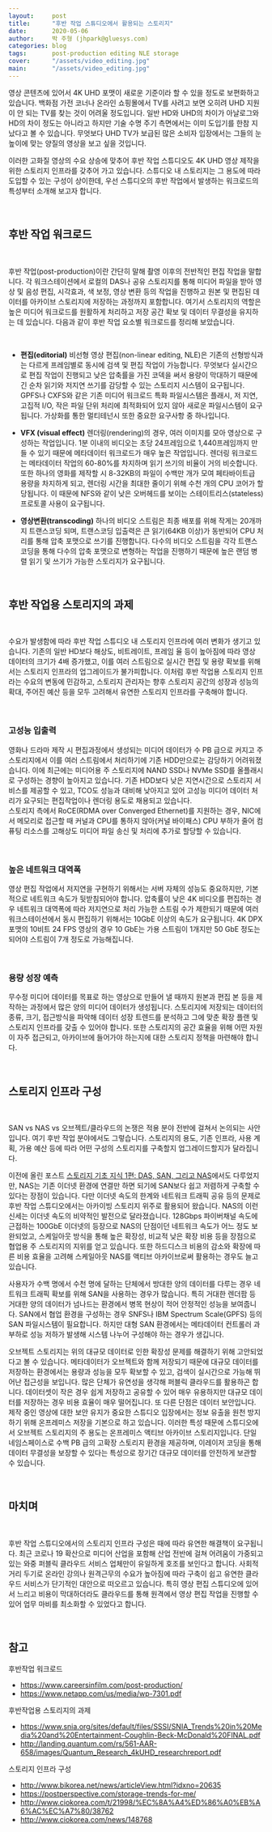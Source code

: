 ```yaml
---
layout:     post
title:      "후반 작업 스튜디오에서 활용되는 스토리지"
date:       2020-05-06
author:     박 주형 (jhpark@gluesys.com)
categories: blog
tags:       post-production editing NLE storage 
cover:      "/assets/video_editing.jpg"
main:       "/assets/video_editing.jpg"
---
```


영상 콘텐츠에 있어서 4K UHD 포맷이 새로운 기준이라 할 수 있을 정도로 보편화하고 있습니다. 백화점 가전 코너나 온라인 쇼핑몰에서 TV를 사려고 보면 오히려 UHD 지원이 안 되는 TV를 찾는 것이 어려울 정도입니다. 일반 HD와 UHD의 차이가 아날로그와 HD의 차이 정도는 아니라고 하지만 기술 수명 주기 측면에서는 이미 도입기를 한참 지났다고 볼 수 있습니다. 무엇보다 UHD TV가 보급된 많은 소비자 입장에서는 그들의 눈높이에 맞는 양질의 영상을 보고 싶을 것입니다.  

이러한 고화질 영상의 수요 상승에 맞추어 후반 작업 스튜디오도 4K UHD 영상 제작을 위한 스토리지 인프라를 갖추어 가고 있습니다. 스튜디오 내 스토리지는 그 용도에 따라 도입할 수 있는 구성이 상이한데, 우선 스튜디오의 후반 작업에서 발생하는 워크로드의 특성부터 소개해 보고자 합니다.  

&nbsp;

## 후반 작업 워크로드

&nbsp;

후반 작업(post-production)이란 간단히 말해 촬영 이후의 전반적인 편집 작업을 말합니다. 각 워크스테이션에서 로컬의 DAS나 공유 스토리지를 통해 미디어 파일을 받아 영상 및 음성 편집, 시각효과, 색 보정, 영상 변환 등의 작업을 진행하고 원본 및 편집된 데이터를 아카이브 스토리지에 저장하는 과정까지 포함합니다. 여기서 스토리지의 역할은 높은 미디어 워크로드를 원활하게 처리하고 저장 공간 확보 및 데이터 무결성을 유지하는 데 있습니다. 다음과 같이 후반 작업 요소별 워크로드를 정리해 보았습니다.  

&nbsp;

 * **편집(editorial)** 비선형 영상 편집(non-linear editing, NLE)은 기존의 선형방식과는 다르게 프레임별로 동시에 검색 및 편집 작업이 가능합니다. 무엇보다 실시간으로 편집 작업이 진행되고 낮은 압축률을 가진 코덱을 써서 용량이 막대하기 때문에 긴 순차 읽기와 저지연 쓰기를 감당할 수 있는 스토리지 시스템이 요구됩니다. GPFS나 CXFS와 같은 기존 미디어 워크로드 특화 파일시스템은 플래시, 저 지연, 고집적 I/O, 작은 파일 단위 처리에 최적화되어 있지 않아 새로운 파일시스템이 요구됩니다. 가상화를 통한 멀티테넌시 또한 중요한 요구사항 중 하나입니다.  
 
 * **VFX (visual effect)** 렌더링(rendering)의 경우, 여러 이미지를 모아 영상으로 구성하는 작업입니다. 1분 이내의 비디오는 초당 24프레임으로 1,440프레임까지 만들 수 있기 때문에 메타데이터 워크로드가 매우 높은 작업입니다. 렌더링 워크로드는 메타데이터 작업의 60-80%를 차지하며 읽기 쓰기의 비율이 거의 비슷합니다. 또한 하나의 영화를 제작할 시 8-32KB의 파일이 수백만 개가 모여 페타바이트급 용량을 차지하게 되고, 렌더링 시간을 최대한 줄이기 위해 수천 개의 CPU 코어가 할당됩니다. 이 때문에 NFS와 같이 낮은 오버헤드를 보이는 스테이트리스(stateless) 프로토콜 사용이 요구됩니다.  
 
 * **영상변환(transcoding)** 하나의 비디오 스트림은 최종 배포를 위해 작게는 20개까지 트랜스코딩 되며, 트랜스코딩 입출력은 큰 읽기(64KB 이상)가 동반되어 CPU 처리를 통해 압축 포맷으로 쓰기를 진행합니다. 다수의 비디오 스트림을 각각 트랜스코딩을 통해 다수의 압축 포맷으로 변형하는 작업을 진행하기 때문에 높은 랜덤 병렬 읽기 및 쓰기가 가능한 스토리지가 요구됩니다.  

&nbsp;

## 후반 작업용 스토리지의 과제

&nbsp;

수요가 발생함에 따라 후반 작업 스튜디오 내 스토리지 인프라에 여러 변화가 생기고 있습니다. 기존의 일반 HD보다 해상도, 비트레이트, 프레임 율 등이 높아짐에 따라 영상 데이터의 크기가 4배 증가했고, 이를 여러 스트림으로 실시간 편집 및 용량 확보를 위해서는 스토리지 인프라의 업그레이드가 불가피합니다. 이처럼 후반 작업용 스토리지 인프라는 수요의 변동에 민감하고, 스토리지 관리자는 향후 스토리지 공간의 성장과 성능의 확대, 주어진 예산 등을 모두 고려해서 유연한 스토리지 인프라를 구축해야 합니다.  

&nbsp;

### 고성능 입출력

영화나 드라마 제작 시 편집과정에서 생성되는 미디어 데이터가 수 PB 급으로 커지고 주 스토리지에서 이를 여러 스트림에서 처리하기에 기존 HDD만으로는 감당하기 어려워졌습니다. 이에 최근에는 미디어용 주 스토리지에 NAND SSD나 NVMe SSD를 올플래시로 구성하는 경향이 높아지고 있습니다. 기존 HDD보다 낮은 지연시간으로 스토리지 서비스를 제공할 수 있고, TCO도 성능과 대비해 낮아지고 있어 고성능 미디어 데이터 처리가 요구되는 편집작업이나 렌더링 용도로 채용되고 있습니다.  
스토리지 측에서 RoCE(RDMA over Converged Ethernet)를 지원하는 경우, NIC에서 메모리로 접근할 때 커널과 CPU를 통하지 않아(커널 바이패스) CPU 부하가 줄어 컴퓨팅 리소스를 고해상도 미디어 파일 송신 및 처리에 추가로 할당할 수 있습니다.  

&nbsp;

### 높은 네트워크 대역폭

영상 편집 작업에서 저지연을 구현하기 위해서는 서버 자체의 성능도 중요하지만, 기본적으로 네트워크 속도가 뒷받침되어야 합니다. 압축률이 낮은 4K 비디오를 편집하는 경우 네트워크 대역폭에 따라 저지연으로 처리 가능한 스트림 수가 제한되기 때문에 여러 워크스테이션에서 동시 편집하기 위해서는 10GbE 이상의 속도가 요구됩니다. 4K DPX 포맷의 10비트 24 FPS 영상의 경우 10 GbE는 가용 스트림이 1개지만 50 GbE 정도는 되어야 스트림이 7개 정도로 가능해집니다.  

&nbsp;

### 용량 성장 예측

무수정 미디어 데이터를 목표로 하는 영상으로 만들어 낼 때까지 원본과 편집 본 등을 제작하는 과정에서 많은 양의 미디어 데이터가 생성됩니다. 스토리지에 저장되는 데이터의 종류, 크기, 접근방식을 파악해 데이터 성장 트렌드를 분석하고 그에 맞춘 확장 플랜 및 스토리지 인프라를 갖출 수 있어야 합니다. 또한 스토리지의 공간 효율을 위해 어떤 자원이 자주 접근되고, 아카이브에 들어가야 하는지에 대한 스토리지 정책을 마련해야 합니다.  

&nbsp;

## 스토리지 인프라 구성

&nbsp;

SAN vs NAS vs 오브젝트/클라우드의 논쟁은 적용 분야 전반에 걸쳐서 논의되는 사안입니다. 여기 후반 작업 분야에서도 그렇습니다. 스토리지의 용도, 기존 인프라, 사용 계획, 가용 예산 등에 따라 어떤 구성의 스토리지를 구축할지 업그레이드할지가 달라집니다.  

이전에 올린 포스트 [스토리지 기초 지식 1편: DAS, SAN, 그리고 NAS](https://tech.gluesys.com/blog/2019/12/02/storage_1_intro.html)에서도 다루었지만, NAS는 기존 이더넷 환경에 연결만 하면 되기에 SAN보다 쉽고 저렴하게 구축할 수 있다는 장점이 있습니다. 다만 이더넷 속도의 한계와 네트워크 트래픽 공유 등의 문제로 후반 작업 스튜디오에서는 아카이빙 스토리지 위주로 활용되어 왔습니다. NAS의 이런 신세는 이더넷 속도의 비약적인 발전으로 달라졌습니다. 128Gbps 파이버채널 속도에 근접하는 100GbE 이더넷의 등장으로 NAS의 단점이던 네트워크 속도가 어느 정도 보완되었고, 스케일아웃 방식을 통해 높은 확장성, 비교적 낮은 확장 비용 등을 장점으로 협업용 주 스토리지의 지위를 얻고 있습니다. 또한 하드디스크 비용의 감소와 확장에 따른 비용 효율을 고려해 스케일아웃 NAS를 액티브 아카이브로써 활용하는 경우도 늘고 있습니다.  

사용자가 수백 명에서 수천 명에 달하는 단체에서 방대한 양의 데이터를 다루는 경우 네트워크 트래픽 확보를 위해 SAN을 사용하는 경우가 많습니다. 특히 거대한 렌더팜 등 거대한 양의 데이터가 넘나드는 환경에서 병목 현상이 적어 안정적인 성능을 보여줍니다. SAN에서 협업 환경을 구성하는 경우 SNFS나 IBM Spectrum Scale(GPFS) 등의 SAN 파일시스템이 필요합니다. 하지만 대형 SAN 환경에서는 메타데이터 컨트롤러 과부하로 성능 저하가 발생해 시스템 나누어 구성해야 하는 경우가 생깁니다.  

오브젝트 스토리지는 위의 대규모 데이터로 인한 확장성 문제를 해결하기 위해 고안되었다고 볼 수 있습니다. 메타데이터가 오브젝트와 함께 저장되기 때문에 대규모 데이터를 저장하는 환경에서는 용량과 성능을 모두 확보할 수 있고, 검색이 실시간으로 가능해 뛰어난 접근성을 보입니다. 많은 단체가 유연성을 생각해 퍼블릭 클라우드를 활용하곤 합니다. 데이터셋이 작은 경우 쉽게 저장하고 공유할 수 있어 매우 유용하지만 대규모 데이터를 저장하는 경우 비용 효율이 매우 떨어집니다. 또 다른 단점은 데이터 보안입니다. 제작 중인 영상에 대한 보안 유지가 중요한 스튜디오 입장에서는 정보 유출을 원천 방지하기 위해 온프레미스 저장을 기본으로 하고 있습니다. 이러한 특성 때문에 스튜디오에서 오브젝트 스토리지의 주 용도는 온프레미스 액티브 아카이브 스토리지입니다. 단일 네임스페이스로 수백 PB 급의 고확장 스토리지 환경을 제공하며, 이레이저 코딩을 통해 데이터 무결성을 보장할 수 있다는 특성으로 장기간 대규모 데이터를 안전하게 보관할 수 있습니다.  

&nbsp;

## 마치며

&nbsp;

후반 작업 스튜디오에서의 스토리지 인프라 구성은 때에 따라 유연한 해결책이 요구됩니다. 최근 코로나 19 확산으로 미디어 산업을 포함해 산업 전반에 걸쳐 어려움이 가중되고 있는 와중 퍼블릭 클라우드 서비스 업체만이 유일하게 호조를 보인다고 합니다. 사회적 거리 두기로 온라인 강의나 원격근무의 수요가 높아짐에 따라 구축이 쉽고 유연한 클라우드 서비스가 단기적인 대안으로 떠오르고 있습니다. 특히 영상 편집 스튜디오에 있어서 느리고 비용이 막대하더라도 클라우드를 통해 원격에서 영상 편집 작업을 진행할 수 있어 업무 마비를 최소화할 수 있었다고 합니다.  

&nbsp;

## 참고

후반작업 워크로드
 * https://www.careersinfilm.com/post-production/
 * https://www.netapp.com/us/media/wp-7301.pdf
  
후반작업용 스토리지의 과제
 * https://www.snia.org/sites/default/files/SSSI/SNIA_Trends%20in%20Media%20and%20Entertainment-Coughlin-Beck-McDonald%20FINAL.pdf
 * http://landing.quantum.com/rs/561-AAR-658/images/Quantum_Research_4kUHD_researchreport.pdf
  
스토리지 인프라 구성
 * http://www.bikorea.net/news/articleView.html?idxno=20635
 * https://postperspective.com/storage-trends-for-me/
 * http://www.ciokorea.com/t/21998/%EC%8A%A4%ED%86%A0%EB%A6%AC%EC%A7%80/38762
 * http://www.ciokorea.com/news/148768
  